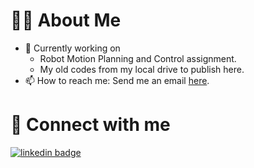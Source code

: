 # :raising_hand_woman: About Me <!--- :woman: -->
- 🔭 Currently working on
  - Robot Motion Planning and Control assignment.
  - My old codes from my local drive to publish here.
- 📫 How to reach me: Send me an email [here](mailto:baglanebru@gmail.com).

# :handshake: Connect with me

[![linkedin badge](https://img.shields.io/badge/LinkedIn-black?style=flat-square&logo=linkedin)](https://www.linkedin.com/in/ebru-baglan/)
<!--
**EbruBaglan/EbruBaglan** is a ✨ _special_ ✨ repository because its `README.md` (this file) appears on your GitHub profile.

Here are some ideas to get you started:

- 🔭 I’m currently working on ...
- 🌱 I’m currently learning ...
- 👯 I’m looking to collaborate on ...
- 🤔 I’m looking for help with ...
- 💬 Ask me about ...
- 📫 How to reach me: ...
- 😄 Pronouns: ...
- ⚡ Fun fact: ...
-->

<!---
### :handshake: Connect with me:
[<img align="left" alt="ebru-baglan | LinkedIn" width="22px" src="https://cdn.jsdelivr.net/npm/simple-icons@v3/icons/linkedin.svg" />][linkedin]
[<img align="left" alt="EbruBaglan | GitHub" width="22px" src="https://cdn.jsdelivr.net/npm/simple-icons@v3/icons/github.svg" />][github]
[<img align="left" alt="ebrubaglan | Instagram" width="22px" src="https://cdn.jsdelivr.net/npm/simple-icons@v3/icons/instagram.svg" />][instagram]

![ebru-baglan | LinkedIn](https://cdn.jsdelivr.net/npm/simple-icons@v3/icons/linkedin.svg)

<br />
-->
